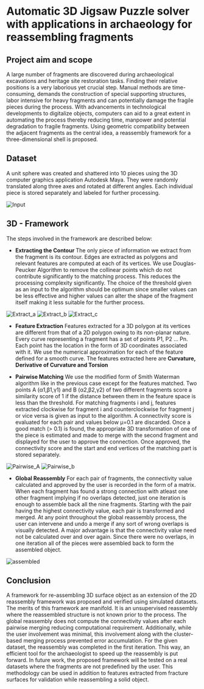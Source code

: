 # Automatic 3D Jigsaw Puzzle solver with applications in archaeology for reassembling fragments

## Project aim and scope
A large number of fragments are discovered during archaeological excavations and heritage site restoration tasks. Finding their relative positions is a very laborious yet crucial step. Manual methods are time-consuming, demands the construction of special supporting structures, labor intensive for heavy fragments and can potentially damage the fragile pieces during the process. With advancements in technological developments to digitalize objects, computers can aid to a great extent in automating the process thereby reducing time, manpower and potential degradation to fragile fragments. Using geometric compatibility between the adjacent fragments as the central idea, a reassembly framework for a three-dimensional shell is proposed. 

## Dataset 
A unit sphere was created and shattered into 10 pieces using the 3D computer graphics application Autodesk Maya. They were randomly translated along three axes and rotated at different angles. Each individual piece is stored separately and labeled for further processing.

![Input](https://github.com/svellaichamy3/Automatic_3D_Jigsaw_Puzzle-Solver_ISARC-Conference-2019/blob/main/images/Input%20fragments.PNG)

## 3D - Framework

The steps involved in the framework are described below:
* **Extracting the Contour** The only piece of information we extract from the fragment is its contour. Edges are extracted as polygons and relevant features are computed at each of its vertices. We use Douglas-Peucker Algorithm to remove the collinear points which do not contribute significantly to the matching process. This reduces the processing complexity significantly. The choice of the threshold given as an input to the algorithm should be optimum since smaller values can be less effective and higher values can alter the shape of the fragment itself making it less suitable for the further process.

![Extract_a](https://github.com/svellaichamy3/Automatic_3D_Jigsaw_Puzzle-Solver_ISARC-Conference-2019/blob/main/images/Extract%20contour%20a.PNG) ![Extract_b](https://github.com/svellaichamy3/Automatic_3D_Jigsaw_Puzzle-Solver_ISARC-Conference-2019/blob/main/images/Extract%20contour%20b.PNG) ![Extract_c](https://github.com/svellaichamy3/Automatic_3D_Jigsaw_Puzzle-Solver_ISARC-Conference-2019/blob/main/images/Extract%20contour%20c.PNG)

* **Feature Extraction**  Features extracted for a 3D polygon at its vertices are different from that of a 2D polygon owing to its non-planar nature. Every curve representing a fragment has a set of points P1, P2 … Pn. Each point has the location in the form of 3D coordinates associated with it. We use the numerical approximation for each of the feature defined for a smooth curve. The features extracted here are **Curvature, Derivative of Curvature and Torsion**

* **Pairwise Matching** We use the modified form of Smith Waterman algorithm like in the previous case except for the features matched. Two points A (α1,β1,γ1) and B (α2,β2,γ2) of two different fragments score a similarity score of 1 if the distance between them in the feature space is less than the threshold. For matching fragments i and j, features extracted clockwise for fragment i and counterclockwise for fragment j or vice versa is given as input to the algorithm.
A connectivity score is evaluated for each pair and values below μ=0.1 are discarded. Once a good match (> 0.1) is found, the appropriate 3D transformation of one of the piece is estimated and made to merge with the second fragment and displayed for the user to approve the connection. Once approved, the connectivity score and the start and end vertices of the matching part is stored separately.

![Pairwise_A](https://github.com/svellaichamy3/Automatic_3D_Jigsaw_Puzzle-Solver_ISARC-Conference-2019/blob/main/images/Pairwise%20Matching%20a.PNG) ![Pairwise_b](https://github.com/svellaichamy3/Automatic_3D_Jigsaw_Puzzle-Solver_ISARC-Conference-2019/blob/main/images/Pairwise%20Matching%20a.PNG)
* **Global Reassembly** For each pair of fragments, the connectivity value calculated and approved by the user is recorded in the form of a matrix. When each fragment has found a strong connection with atleast one other fragment implying if no overlaps detected, just one iteration is enough to assemble back all the nine fragments. Starting with the pair having the highest connectivity value, each pair is transformed and merged. At any point throughout the global reassembly process, the user can intervene and undo a merge if any sort of wrong overlaps is visually detected. A major advantage is that the connectivity value need not be calculated over and over again. Since there were no overlaps, in one iteration all of the pieces were assembled back to form the assembled object. 

![assembled](https://github.com/svellaichamy3/Automatic_3D_Jigsaw_Puzzle-Solver_ISARC-Conference-2019/blob/main/images/Assembled.PNG)

## Conclusion
A framework for re-assembling 3D surface object as an extension of the 2D reassembly framework was proposed and verified using simulated datasets. The merits of this framework are manifold. It is an unsupervised reassembly where the reassembled structure is not known prior to the process. The global reassembly does not compute the connectivity values after each pairwise merging reducing computational requirement. Additionally, while the user involvement was minimal, this involvement along with the cluster-based merging process prevented error accumulation. For the given dataset, the reassembly was completed in the first iteration. This way, an efficient tool for the archaeologist to speed up the reassembly is put forward. In future work, the proposed framework will be tested on a real datasets where the fragments are not predefined by the user. This methodology can be used in addition to features extracted from fracture surfaces for validation while reassembling a solid object.
